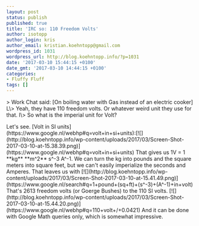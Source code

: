 ```yaml
---
layout: post
status: publish
published: true
title: 'IRC so: 110 Freedom Volts'
author: isotopp
author_login: kris
author_email: kristian.koehntopp@gmail.com
wordpress_id: 1031
wordpress_url: http://blog.koehntopp.info/?p=1031
date: '2017-03-10 15:44:15 +0100'
date_gmt: '2017-03-10 14:44:15 +0100'
categories:
- Fluffy Fluff
tags: []
---
```

<p>> Work Chat said: [On boiling water with Gas instead of an electric cooker] L\> Yeah, they have 110 freedom volts. Or whatever weird unit they use for that. I\> So what is the imperial unit for Volt?</p>
<p> Let's see. [Volt in SI units](https://www.google.nl/webhp#q=volt+in+si+units):<!--more-->[![](http://blog.koehntopp.info/wp-content/uploads/2017/03/Screen-Shot-2017-03-10-at-15.38.39.png)](https://www.google.nl/webhp#q=volt+in+si+units) That gives us 1V = 1 **kg**  **m^2** s^-3 A^-1. We can turn the kg into pounds and the square meters into square feet, but we can't easily imperialize the seconds and Amperes. That leaves us with [![](http://blog.koehntopp.info/wp-content/uploads/2017/03/Screen-Shot-2017-03-10-at-15.41.49.png)](https://www.google.nl/search#q=1+pound+(sq+ft)+(s^-3)+(A^-1)+in+volt) That's 2613 freedom volts (or Goerge Bushes) to the 110 SI volts. [![](http://blog.koehntopp.info/wp-content/uploads/2017/03/Screen-Shot-2017-03-10-at-15.44.20.png)](https://www.google.nl/webhp#q=110+volt+/+0.0421) And it can be done with Google Math queries only, which is somewhat impressive.</p>
